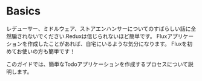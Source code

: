# Basics
レデューサー、ミドルウェア、ストアエンハンサーについてのすばらしい話に全然騙されないでください.Reduxは信じられないほど簡単です。 Fluxアプリケーションを作成したことがあれば、自宅にいるような気分になります。 Fluxを初めてお使いの方も簡単です！

このガイドでは、簡単なTodoアプリケーションを作成するプロセスについて説明します。